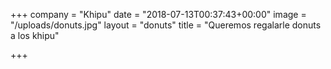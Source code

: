 +++
company = "Khipu"
date = "2018-07-13T00:37:43+00:00"
image = "/uploads/donuts.jpg"
layout = "donuts"
title = "Queremos regalarle donuts a los khipu"

+++
